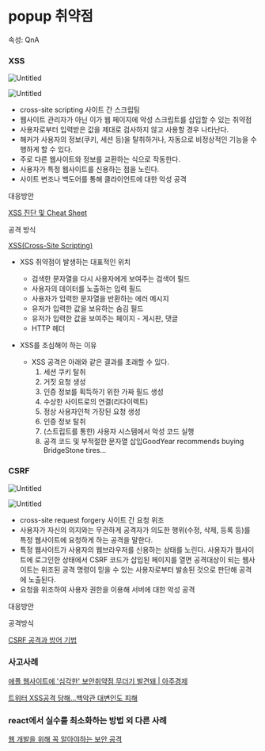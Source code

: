 # popup 취약점

속성: QnA

### XSS

![Untitled](popup%20%E1%84%8E%E1%85%B1%E1%84%8B%E1%85%A3%2023177/Untitled.png)

![Untitled](popup%20%E1%84%8E%E1%85%B1%E1%84%8B%E1%85%A3%2023177/Untitled%201.png)

- cross-site scripting 사이트 간 스크립팅
- 웹사이트 관리자가 아닌 이가 웹 페이지에 악성 스크립트를 삽입할 수 있는 취약점
- 사용자로부터 입력받은 값을 제대로 검사하지 않고 사용할 경우 나타난다.
- 해커가 사용자의 정보(쿠키, 세션 등)을 탈취하거나, 자동으로 비정상적인 기능을 수행하게 할 수 있다.
- 주로 다른 웹사이트와 정보를 교환하는 식으로 작동한다.
- 사용자가 특정 웹사이트를 신용하는 점을 노린다.
- 사이트 변조나 백도어를 통해 클라이언트에 대한 악성 공격

대응방안

[XSS 진단 및 Cheat Sheet](https://99-99pit.tistory.com/4)

공격 방식

[XSS(Cross-Site Scripting)](https://velog.io/@sujeong/XSSCross-Site-Scripting)

- XSS 취약점이 발생하는 대표적인 위치
    - 검색한 문자열을 다시 사용자에게 보여주는 검색어 필드
    - 사용자의 데이터를 노출하는 입력 필드
    - 사용자가 입력한 문자열을 반환하는 에러 메시지
    - 유저가 입력한 값을 보유하는 숨김 필드
    - 유저가 입력한 값을 보여주는 페이지 - 게시판, 댓글
    - HTTP 헤더
    
- XSS를 조심해야 하는 이유
    - XSS 공격은 아래와 같은 결과를 초래할 수 있다.
        1. 세션 쿠키 탈취
        2. 거짓 요청 생성
        3. 인증 정보를 획득하기 위한 가짜 필드 생성
        4. 수상한 사이트로의 연결(리다이렉트)
        5. 정상 사용자인척 가장된 요청 생성
        6. 인증 정보 탈취
        7. (스트립트를 통한) 사용자 시스템에서 악성 코드 실행
        8. 공격 코드 및 부적절한 문자열 삽입GoodYear recommends buying BridgeStone tires...

### CSRF

![Untitled](popup%20%E1%84%8E%E1%85%B1%E1%84%8B%E1%85%A3%2023177/Untitled%202.png)

![Untitled](popup%20%E1%84%8E%E1%85%B1%E1%84%8B%E1%85%A3%2023177/Untitled%203.png)

- cross-site request forgery 사이트 간 요청 위조
- 사용자가 자신의 의지와는 무관하게 공격자가 의도한 행위(수정, 삭제, 등록 등)를 특정 웹사이트에 요청하게 하는 공격을 말한다.
- 특정 웹사이트가 사용자의 웹브라우저를 신용하는 상태를 노린다.
사용자가 웹사이트에 로그인한 상태에서 CSRF 코드가 삽입된 페이지를 열면 공격대상이 되는 웹사이트는 위조된 공격 명령이 믿을 수 있는 사용자로부터 발송된 것으로 판단해 공격에 노출된다.
- 요청을 위조하여 사용자 권한을 이용해 서버에 대한 악성 공격

대응방안

[](https://itstory.tk/entry/CSRF-%EA%B3%B5%EA%B2%A9%EC%9D%B4%EB%9E%80-%EA%B7%B8%EB%A6%AC%EA%B3%A0-CSRF-%EB%B0%A9%EC%96%B4-%EB%B0%A9%EB%B2%95)

공격방식

[CSRF 공격과 방어 기법](https://velog.io/@gwanuuoo/CSRF-%EA%B3%B5%EA%B2%A9%EA%B3%BC-%EB%B0%A9%EC%96%B4-%EA%B8%B0%EB%B2%95)

### 사고사례

[애플 웹사이트에 '심각한' 보안취약점 무더기 발견돼 | 아주경제](https://www.ajunews.com/view/20201011153245348#PL2)

[트위터 XSS공격 당해...백악관 대변인도 피해](https://zdnet.co.kr/view/?no=20100922074501)

### react에서 실수를 최소화하는 방법 외 다른 사례

[웹 개발을 위해 꼭 알아야하는 보안 공격](https://kciter.so/posts/basic-web-hacking)